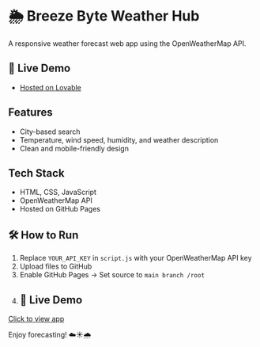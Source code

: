 # 🌦️ Breeze Byte Weather Hub

A responsive weather forecast web app using the OpenWeatherMap API.

## 🔗 Live Demo
- [Hosted on Lovable](https://breeze-byte-weather-hub.lovable.app/)

## Features
- City-based search
- Temperature, wind speed, humidity, and weather description
- Clean and mobile-friendly design

## Tech Stack
- HTML, CSS, JavaScript
- OpenWeatherMap API
- Hosted on GitHub Pages

## 🛠️ How to Run
1. Replace `YOUR_API_KEY` in `script.js` with your OpenWeatherMap API key
2. Upload files to GitHub
3. Enable GitHub Pages → Set source to `main branch /root`
4. ## 🔗 Live Demo
[Click to view app](https://himabindu12770.github.io/breeze-byte-weather-hub/)


Enjoy forecasting! ☁️☀️🌧️

